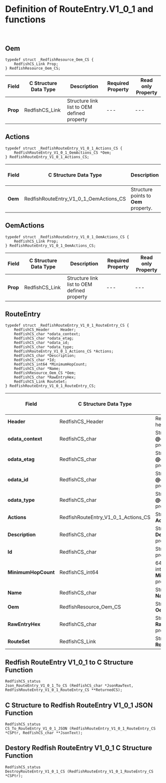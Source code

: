 # Definition of RouteEntry.V1_0_1 and functions<br><br>

## Oem
    typedef struct _RedfishResource_Oem_CS {
        RedfishCS_Link Prop;
    } RedfishResource_Oem_CS;

|Field |C Structure Data Type|Description |Required Property|Read only Property
| ---  | --- | --- | --- | ---
|**Prop**|RedfishCS_Link| Structure link list to OEM defined property| ---| ---


## Actions
    typedef struct _RedfishRouteEntry_V1_0_1_Actions_CS {
        RedfishRouteEntry_V1_0_1_OemActions_CS *Oem;
    } RedfishRouteEntry_V1_0_1_Actions_CS;

|Field |C Structure Data Type|Description |Required Property|Read only Property
| ---  | --- | --- | --- | ---
|**Oem**|RedfishRouteEntry_V1_0_1_OemActions_CS| Structure points to **Oem** property.| No| No


## OemActions
    typedef struct _RedfishRouteEntry_V1_0_1_OemActions_CS {
        RedfishCS_Link Prop;
    } RedfishRouteEntry_V1_0_1_OemActions_CS;

|Field |C Structure Data Type|Description |Required Property|Read only Property
| ---  | --- | --- | --- | ---
|**Prop**|RedfishCS_Link| Structure link list to OEM defined property| ---| ---


## RouteEntry
    typedef struct _RedfishRouteEntry_V1_0_1_RouteEntry_CS {
        RedfishCS_Header     Header;
        RedfishCS_char *odata_context;
        RedfishCS_char *odata_etag;
        RedfishCS_char *odata_id;
        RedfishCS_char *odata_type;
        RedfishRouteEntry_V1_0_1_Actions_CS *Actions;
        RedfishCS_char *Description;
        RedfishCS_char *Id;
        RedfishCS_int64 *MinimumHopCount;
        RedfishCS_char *Name;
        RedfishResource_Oem_CS *Oem;
        RedfishCS_char *RawEntryHex;
        RedfishCS_Link RouteSet;
    } RedfishRouteEntry_V1_0_1_RouteEntry_CS;

|Field |C Structure Data Type|Description |Required Property|Read only Property
| ---  | --- | --- | --- | ---
|**Header**|RedfishCS_Header|Redfish C structure header|---|---
|**odata_context**|RedfishCS_char| String pointer to **@odata.context** property.| No| No
|**odata_etag**|RedfishCS_char| String pointer to **@odata.etag** property.| No| No
|**odata_id**|RedfishCS_char| String pointer to **@odata.id** property.| Yes| No
|**odata_type**|RedfishCS_char| String pointer to **@odata.type** property.| Yes| No
|**Actions**|RedfishRouteEntry_V1_0_1_Actions_CS| Structure points to **Actions** property.| No| No
|**Description**|RedfishCS_char| String pointer to **Description** property.| No| Yes
|**Id**|RedfishCS_char| String pointer to **Id** property.| Yes| Yes
|**MinimumHopCount**|RedfishCS_int64| 64-bit long long interger pointer to **MinimumHopCount** property.| No| No
|**Name**|RedfishCS_char| String pointer to **Name** property.| Yes| Yes
|**Oem**|RedfishResource_Oem_CS| Structure points to **Oem** property.| No| No
|**RawEntryHex**|RedfishCS_char| String pointer to **RawEntryHex** property.| No| No
|**RouteSet**|RedfishCS_Link| Structure link list to **RouteSet** property.| No| Yes
## Redfish RouteEntry V1_0_1 to C Structure Function
    RedfishCS_status
    Json_RouteEntry_V1_0_1_To_CS (RedfishCS_char *JsonRawText, RedfishRouteEntry_V1_0_1_RouteEntry_CS **ReturnedCS);

## C Structure to Redfish RouteEntry V1_0_1 JSON Function
    RedfishCS_status
    CS_To_RouteEntry_V1_0_1_JSON (RedfishRouteEntry_V1_0_1_RouteEntry_CS *CSPtr, RedfishCS_char **JsonText);

## Destory Redfish RouteEntry V1_0_1 C Structure Function
    RedfishCS_status
    DestroyRouteEntry_V1_0_1_CS (RedfishRouteEntry_V1_0_1_RouteEntry_CS *CSPtr);

